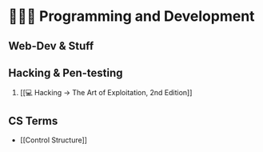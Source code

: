 # 👨🏾‍💻 Programming and Development

## Web-Dev & Stuff

## Hacking & Pen-testing
1. [[💻  Hacking -> The Art of Exploitation, 2nd Edition]]

## CS Terms
* [[Control Structure]]